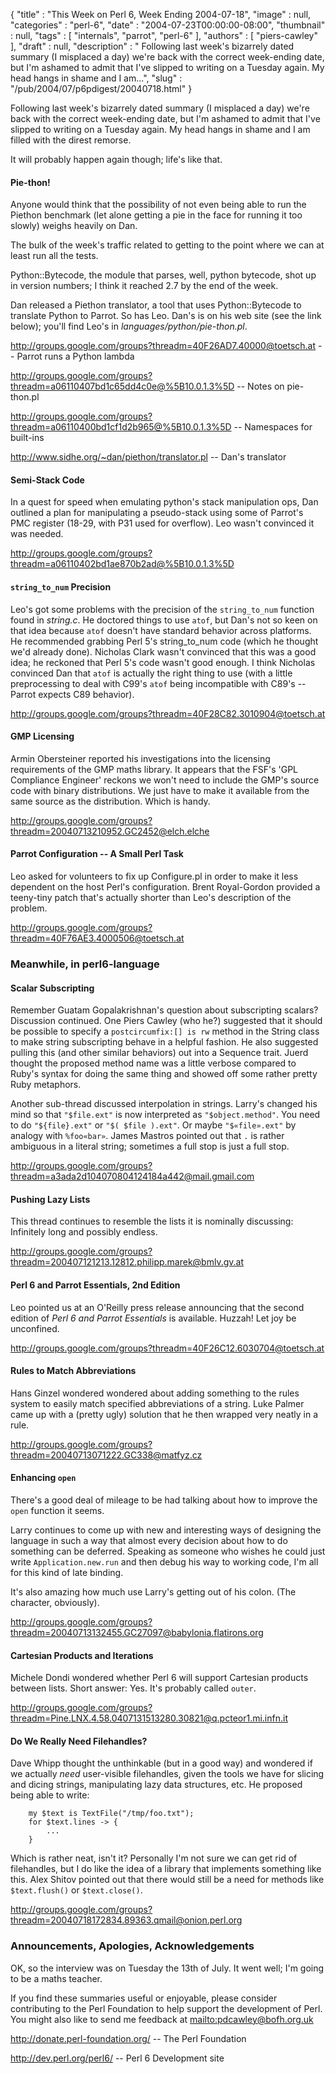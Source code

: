{
   "title" : "This Week on Perl 6, Week Ending 2004-07-18",
   "image" : null,
   "categories" : "perl-6",
   "date" : "2004-07-23T00:00:00-08:00",
   "thumbnail" : null,
   "tags" : [
      "internals",
      "parrot",
      "perl-6"
   ],
   "authors" : [
      "piers-cawley"
   ],
   "draft" : null,
   "description" : " Following last week's bizarrely dated summary (I misplaced a day) we're back with the correct week-ending date, but I'm ashamed to admit that I've slipped to writing on a Tuesday again. My head hangs in shame and I am...",
   "slug" : "/pub/2004/07/p6pdigest/20040718.html"
}



Following last week's bizarrely dated summary (I misplaced a day) we're back with the correct week-ending date, but I'm ashamed to admit that I've slipped to writing on a Tuesday again. My head hangs in shame and I am filled with the direst remorse.

It will probably happen again though; life's like that.

#### <span id="Pie-thon!">Pie-thon!</span>

Anyone would think that the possibility of not even being able to run the Piethon benchmark (let alone getting a pie in the face for running it too slowly) weighs heavily on Dan.

The bulk of the week's traffic related to getting to the point where we can at least run all the tests.

Python::Bytecode, the module that parses, well, python bytecode, shot up in version numbers; I think it reached 2.7 by the end of the week.

Dan released a Piethon translator, a tool that uses Python::Bytecode to translate Python to Parrot. So has Leo. Dan's is on his web site (see the link below); you'll find Leo's in *languages/python/pie-thon.pl*.

<http://groups.google.com/groups?threadm=40F26AD7.40000@toetsch.at> -- Parrot runs a Python lambda

<http://groups.google.com/groups?threadm=a06110407bd1c65dd4c0e@%5B10.0.1.3%5D> -- Notes on pie-thon.pl

<http://groups.google.com/groups?threadm=a06110400bd1cf1d2b965@%5B10.0.1.3%5D> -- Namespaces for built-ins

<http://www.sidhe.org/~dan/piethon/translator.pl> -- Dan's translator

#### <span id="Semi-stack_code">Semi-Stack Code</span>

In a quest for speed when emulating python's stack manipulation ops, Dan outlined a plan for manipulating a pseudo-stack using some of Parrot's PMC register (18-29, with P31 used for overflow). Leo wasn't convinced it was needed.

<http://groups.google.com/groups?threadm=a06110402bd1ae870b2ad@%5B10.0.1.3%5D>

#### <span id="string_to_num_precision">`string_to_num` Precision</span>

Leo's got some problems with the precision of the `string_to_num` function found in *string.c*. He doctored things to use `atof`, but Dan's not so keen on that idea because `atof` doesn't have standard behavior across platforms. He recommended grabbing Perl 5's string\_to\_num code (which he thought we'd already done). Nicholas Clark wasn't convinced that this was a good idea; he reckoned that Perl 5's code wasn't good enough. I think Nicholas convinced Dan that `atof` is actually the right thing to use (with a little preprocessing to deal with C99's `atof` being incompatible with C89's -- Parrot expects C89 behavior).

<http://groups.google.com/groups?threadm=40F28C82.3010904@toetsch.at>

#### <span id="GMP_Licensing">GMP Licensing</span>

Armin Obersteiner reported his investigations into the licensing requirements of the GMP maths library. It appears that the FSF's 'GPL Compliance Engineer' reckons we won't need to include the GMP's source code with binary distributions. We just have to make it available from the same source as the distribution. Which is handy.

<http://groups.google.com/groups?threadm=20040713210952.GC2452@elch.elche>

#### <span id="Parrot_configuration_--_a_small_perl_task">Parrot Configuration -- A Small Perl Task</span>

Leo asked for volunteers to fix up Configure.pl in order to make it less dependent on the host Perl's configuration. Brent Royal-Gordon provided a teeny-tiny patch that's actually shorter than Leo's description of the problem.

<http://groups.google.com/groups?threadm=40F76AE3.4000506@toetsch.at>

### <span id="Meanwhile,_in_perl6-language">Meanwhile, in perl6-language</span>

#### <span id="Scalar_subscripting">Scalar Subscripting</span>

Remember Guatam Gopalakrishnan's question about subscripting scalars? Discussion continued. One Piers Cawley (who he?) suggested that it should be possible to specify a `postcircumfix:[] is rw` method in the String class to make string subscripting behave in a helpful fashion. He also suggested pulling this (and other similar behaviors) out into a Sequence trait. Juerd thought the proposed method name was a little verbose compared to Ruby's syntax for doing the same thing and showed off some rather pretty Ruby metaphors.

Another sub-thread discussed interpolation in strings. Larry's changed his mind so that `"$file.ext"` is now interpreted as `"$object.method"`. You need to do `"${file}.ext"` or `"$( $file ).ext"`. Or maybe `"$«file».ext"` by analogy with `%foo«bar»`. James Mastros pointed out that `.` is rather ambiguous in a literal string; sometimes a full stop is just a full stop.

<http://groups.google.com/groups?threadm=a3ada2d104070804124184a442@mail.gmail.com>

#### <span id="Pushing_lazy_lists">Pushing Lazy Lists</span>

This thread continues to resemble the lists it is nominally discussing: Infinitely long and possibly endless.

<http://groups.google.com/groups?threadm=200407121213.12812.philipp.marek@bmlv.gv.at>

#### <span id="Perl_6_and_Parrot_Essentials,_2nd_Edition">Perl 6 and Parrot Essentials, 2nd Edition</span>

Leo pointed us at an O'Reilly press release announcing that the second edition of *Perl 6 and Parrot Essentials* is available. Huzzah! Let joy be unconfined.

<http://groups.google.com/groups?threadm=40F26C12.6030704@toetsch.at>

#### <span id="Rules_to_match_abbreviations">Rules to Match Abbreviations</span>

Hans Ginzel wondered wondered about adding something to the rules system to easily match specified abbreviations of a string. Luke Palmer came up with a (pretty ugly) solution that he then wrapped very neatly in a rule.

<http://groups.google.com/groups?threadm=20040713071222.GC338@matfyz.cz>

#### <span id="Enhancing_open">Enhancing `open`</span>

There's a good deal of mileage to be had talking about how to improve the `open` function it seems.

Larry continues to come up with new and interesting ways of designing the language in such a way that almost every decision about how to do something can be deferred. Speaking as someone who wishes he could just write `Application.new.run` and then debug his way to working code, I'm all for this kind of late binding.

It's also amazing how much use Larry's getting out of his colon. (The character, obviously).

<http://groups.google.com/groups?threadm=20040713132455.GC27097@babylonia.flatirons.org>

#### <span id="Cartesian_products_and_iterations">Cartesian Products and Iterations</span>

Michele Dondi wondered whether Perl 6 will support Cartesian products between lists. Short answer: Yes. It's probably called `outer`.

<http://groups.google.com/groups?threadm=Pine.LNX.4.58.0407131513280.30821@q.pcteor1.mi.infn.it>

#### <span id="Do_we_really_need_filehandles?">Do We Really Need Filehandles?</span>

Dave Whipp thought the unthinkable (but in a good way) and wondered if we actually *need* user-visible filehandles, given the tools we have for slicing and dicing strings, manipulating lazy data structures, etc. He proposed being able to write:

        my $text is TextFile("/tmp/foo.txt");
        for $text.lines -> {
            ...
        }

Which is rather neat, isn't it? Personally I'm not sure we can get rid of filehandles, but I do like the idea of a library that implements something like this. Alex Shitov pointed out that there would still be a need for methods like `$text.flush()` or `$text.close()`.

<http://groups.google.com/groups?threadm=20040718172834.89363.qmail@onion.perl.org>

### <span id="Announcements,_Apologies,_Acknowledgements">Announcements, Apologies, Acknowledgements</span>

OK, so the interview was on Tuesday the 13th of July. It went well; I'm going to be a maths teacher.

If you find these summaries useful or enjoyable, please consider contributing to the Perl Foundation to help support the development of Perl. You might also like to send me feedback at [mailto:pdcawley@bofh.org.uk](mailto:pdcawley@bofh.org.uk)

<http://donate.perl-foundation.org/> -- The Perl Foundation

<http://dev.perl.org/perl6/> -- Perl 6 Development site
